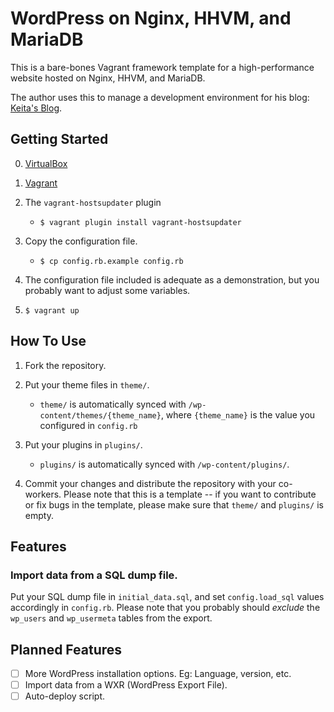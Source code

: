 # WordPress on Nginx, HHVM, and MariaDB

This is a bare-bones Vagrant framework template for a high-performance website
hosted on Nginx, HHVM, and MariaDB.

The author uses this to manage a development environment for his blog:
[Keita's Blog](http://kkob.us).

## Getting Started

0. [VirtualBox](https://www.virtualbox.org)

0. [Vagrant](http://www.vagrantup.com)

1. The `vagrant-hostsupdater` plugin
    * `$ vagrant plugin install vagrant-hostsupdater`

2. Copy the configuration file.
    * `$ cp config.rb.example config.rb`

3. The configuration file included is adequate as a demonstration,
but you probably want to adjust some variables.

4. `$ vagrant up`

## How To Use

1. Fork the repository.

1. Put your theme files in `theme/`.
	* `theme/` is automatically synced with `/wp-content/themes/{theme_name}`, where `{theme_name}` is the value you configured in `config.rb`

2. Put your plugins in `plugins/`.
	* `plugins/` is automatically synced with `/wp-content/plugins/`.

4. Commit your changes and distribute the repository with your co-workers. Please note that this is a template -- if you want to contribute or fix bugs in the template, please make sure that `theme/` and `plugins/` is empty.

## Features

### Import data from a SQL dump file.

Put your SQL dump file in `initial_data.sql`, and set `config.load_sql` values accordingly in `config.rb`. Please note that you probably should *exclude* the `wp_users` and `wp_usermeta` tables from the export.

## Planned Features

- [ ] More WordPress installation options. Eg: Language, version, etc.
- [ ] Import data from a WXR (WordPress Export File).
- [ ] Auto-deploy script.
